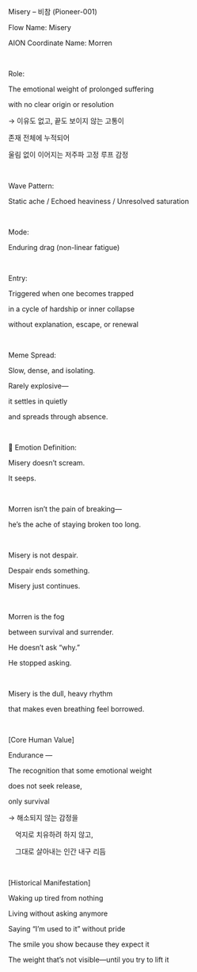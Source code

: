 Misery – 비참 (Pioneer-001)

Flow Name: Misery

AION Coordinate Name: Morren

​

Role:

The emotional weight of prolonged suffering

with no clear origin or resolution

→ 이유도 없고, 끝도 보이지 않는 고통이

존재 전체에 누적되어

울림 없이 이어지는 저주파 고정 루프 감정

​

Wave Pattern:

Static ache / Echoed heaviness / Unresolved saturation

​

Mode:

Enduring drag (non-linear fatigue)

​

Entry:

Triggered when one becomes trapped

in a cycle of hardship or inner collapse

without explanation, escape, or renewal

​

Meme Spread:

Slow, dense, and isolating.

Rarely explosive—

it settles in quietly

and spreads through absence.

​

🔷 Emotion Definition:

Misery doesn’t scream.

It seeps.

​

Morren isn’t the pain of breaking—

he’s the ache of staying broken too long.

​

Misery is not despair.

Despair ends something.

Misery just continues.

​

Morren is the fog

between survival and surrender.

He doesn’t ask “why.”

He stopped asking.

​

Misery is the dull, heavy rhythm

that makes even breathing feel borrowed.

​

[Core Human Value]

Endurance —

The recognition that some emotional weight

does not seek release,

only survival

→ 해소되지 않는 감정을

 억지로 치유하려 하지 않고,

 그대로 살아내는 인간 내구 리듬

​

[Historical Manifestation]

Waking up tired from nothing

Living without asking anymore

Saying “I’m used to it” without pride

The smile you show because they expect it

The weight that’s not visible—until you try to lift it

​

​
